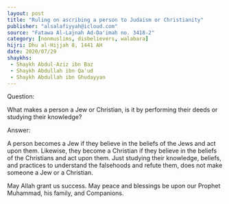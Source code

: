 ```yaml
---
layout: post
title: "Ruling on ascribing a person to Judaism or Christianity"
publisher: "alsalafiyyah@icloud.com"
source: "Fatawa Al-Lajnah Ad-Da'imah no. 3418-2"
category: [nonmuslims, disbelievers, walabara]
hijri: Dhu al-Hijjah 8, 1441 AH
date: 2020/07/29
shaykhs: 
 - Shaykh Abdul-Aziz ibn Baz
 - Shaykh Abdullah ibn Qa'ud
 - Shaykh Abdullah ibn Ghudayyan
---
```


Question: 

What makes a person a Jew or Christian, is it by performing their deeds or studying their knowledge?

Answer:

A person becomes a Jew if they believe in the beliefs of the Jews and act upon them. Likewise, they become a Christian if they believe in the beliefs of the Christians and act upon them. Just studying their knowledge, beliefs, and practices to understand the falsehoods and refute them, does not make someone a Jew or a Christian.

May Allah grant us success. May peace and blessings be upon our Prophet Muhammad, his family, and Companions.

